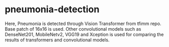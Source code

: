 # pneumonia-detection
Here, Pneumonia is detected through Vision Transformer from tfimm repo. Base patch of 16x16 is used. Other convolutional models such as DenseNet201, MobileNetv2, VGG19 and Xception is used for comparing the results of transformers and convolutional models.
